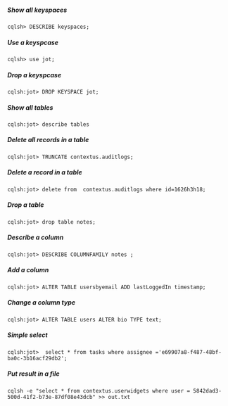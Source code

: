 ##### Show all keyspaces

```
cqlsh> DESCRIBE keyspaces;
```

##### Use a keyspcase

```
cqlsh> use jot;
```

##### Drop  a keyspcase
```
cqlsh:jot> DROP KEYSPACE jot;
```

##### Show all tables
```
cqlsh:jot> describe tables
```
##### Delete all records in a table
```
cqlsh:jot> TRUNCATE contextus.auditlogs;
```

##### Delete a record in a table
```
cqlsh:jot> delete from  contextus.auditlogs where id=1626h3h18;
```
##### Drop a table
```
cqlsh:jot> drop table notes;
```
##### Describe a column

```
cqlsh:jot> DESCRIBE COLUMNFAMILY notes ;
```
##### Add a column
```
cqlsh:jot> ALTER TABLE usersbyemail ADD lastLoggedIn timestamp;
```

##### Change a column type
```
cqlsh:jot> ALTER TABLE users ALTER bio TYPE text;
```

##### Simple select
```
cqlsh:jot>  select * from tasks where assignee ='e69907a8-f487-48bf-ba0c-3b16acf29db2';
```
##### Put  result in a file
```
cqlsh -e "select * from contextus.userwidgets where user = 5842dad3-500d-41f2-b73e-87df08e43dcb" >> out.txt
```
